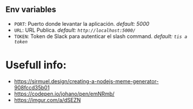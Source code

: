 ## Env variables
- `PORT`: Puerto donde levantar la aplicación. _default: 5000_
- `URL`: URL Publica. _default: `http://localhost:5000/`_
- `TOKEN`: Token de Slack para autenticar el slash command. _default: `tis a token`_

# Usefull info:
- https://sirmuel.design/creating-a-nodejs-meme-generator-908fccd35b01
- https://codepen.io/johano/pen/emNRmb/
- https://imgur.com/a/dSEZN